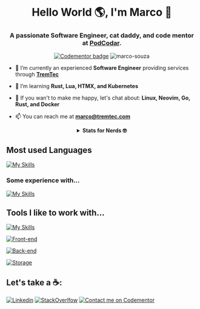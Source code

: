 <h1 align="center">Hello World 🌎, I'm Marco 👋</h1>
<h3 align="center">A passionate Software Engineer, cat daddy, and code mentor at <a href="https://github.com/podcodar/">PodCodar</a>.</h3>

<p align="center">
  <a href="https://www.codementor.io/@masjr?refer=badge"><img src="https://www.codementor.io/m-badges/masjr/book-session.svg" alt="Codementor badge"></a>
  <img src="https://komarev.com/ghpvc/?username=marco-souza&label=Profile%20views&color=0e75b6&style=flat" alt="marco-souza" />
</p>

- 🔭 I’m currently an experienced **Software Engineer** providing services through [**TremTec**](https://tremtec.com)

- 🌱 I’m learning **Rust, Lua, HTMX, and Kubernetes**

- 💬 If you wan't to make me happy, let's chat about: **Linux, Neovim, Go, Rust, and Docker**

- 📫 You can reach me at [**marco@tremtec.com**](mailto:marco@tremtec.com)


<details align="center">
  <summary align="center">
    <strong>Stats for Nerds 🤓</strong>
  </summary>


  [![Stats](https://github-readme-streak-stats.herokuapp.com?user=marco-souza&theme=tokyonight)](https://git.io/streak-stats)

  [![Stats](https://github-readme-stats.vercel.app/api?username=marco-souza&show_icons=true&theme=github_dark&layout=compact)](https://github.com/marco-souza/github-readme-stats)

  [![Top Langs](https://github-readme-stats.vercel.app/api/top-langs/?username=marco-souza&hide=coffeescript,jupyter%20notebook,CSS,html&exclude_repo=&langs_count=8&layout=compact&theme=github_dark)](https://github.com/marco-souza/github-readme-stats)
  
</details>

## Most used Languages
[![My Skills](https://skillicons.dev/icons?i=go,ts,js,py,lua)]()

### Some experience with...
[![My Skills](https://skillicons.dev/icons?i=rust,c,java)]()

## Tools I like to work with...
[![My Skills](https://skillicons.dev/icons?i=linux,git,github,neovim,bash)]()

[![Front-end](https://skillicons.dev/icons?i=react,next,tailwind,jest,selenium)]()

[![Back-end](https://skillicons.dev/icons?i=deno,nodejs,nest,aws,terraform,ansible,docker,kubernetes)]()

[![Storage](https://skillicons.dev/icons?i=postgres,dynamodb,kafka,redis,mongo,elasticsearch)]()


## Let's take a ☕️:

[![Linkedin](https://skillicons.dev/icons?i=linkedin)](https://linkedin.com/in/masouzajunior)
[![StackOverlfow](https://skillicons.dev/icons?i=stackoverflow)](https://stackoverflow.com/users/7988674/marco-ant%c3%b4nio)
[![Contact me on Codementor](https://www.codementor.io/m-badges/masjr/im-a-cm-b.svg)](https://www.codementor.io/@masjr?refer=badge)
